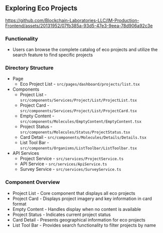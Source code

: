 ## Exploring Eco Projects


https://github.com/Blockchain-Laboratories-LLC/IM-Production-Frontend/assets/20131952/07fb385a-93d5-47e3-9eea-78d906a92c3e


### Functionality
- Users can browse the complete catalog of eco projects and utilize the search feature to find specific projects

### Directory Structure
- Page
  - Eco Project List - `src/pages/dashboard/projects/list.tsx`
- Components
  - Project List - `src/components/Services/Project/List/ProjectList.tsx`
  - Project Card - `src/components/Services/Project/List/ProjectCard.tsx`
  - Empty Content - `src/components/Molecules/EmptyContent/EmptyContent.tsx`
  - Project Status - `src/components/Molecules/Status/ProjectStatus.tsx`
  - Card Detail - `src/components/Molecules/Details/Details.tsx`
  - List Tool Bar - `src/components/Organisms/ListToolbar/ListToolbar.tsx`
- API Services
  - Project Service - `src/services/ProjectService.ts`
  - API Service - `src/services/ApiService.ts`
  - Survey Service - `src/services/SurveyService.ts`

### Component Overview
  - Project List - Core component that displays all eco projects
  - Project Card - Displays project imagery and key information in card format
  - Empty Content - Handles display when no content is available
  - Project Status - Indicates current project status
  - Card Detail - Presents geographical information for eco projects
  - List Tool Bar - Provides search functionality to filter projects by name
